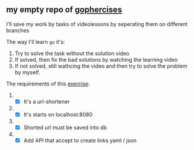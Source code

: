 ## my empty repo of [gophercises](https://gophercises.com/)

I'll save my work by tasks of videolessons by seperating them on different branches

The way I'll learn `go` it's:
1. Try to solve the task without the solution video
2. If solved, then fix the bad solutions by watching the learning video
3. If not solved, still wathcing the video and then try to solve the problem by myself.

The requirements of this [exercise](https://github.com/gophercises/urlshort):

1. - [x] It's a url-shortener
2. - [x] It's starts on localhost:8080
3. - [x] Shorted url must be saved into db
4. - [x] Add API that accept to create links yaml / json